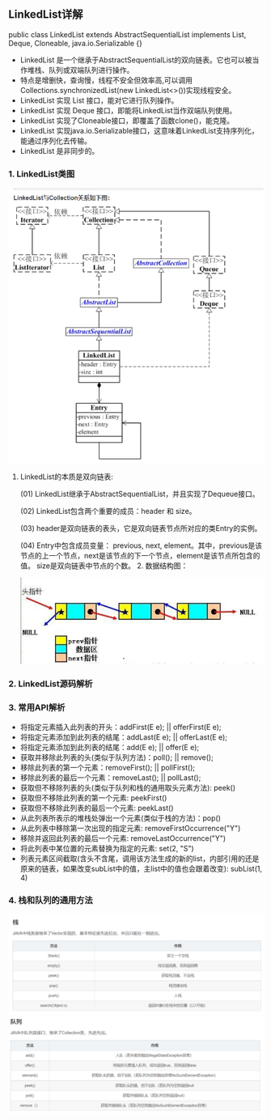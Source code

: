 ## LinkedList详解

public class LinkedList<E>
extends AbstractSequentialList<E>
implements List<E>, Deque<E>, Cloneable, java.io.Serializable {}

* LinkedList 是一个继承于AbstractSequentialList的双向链表。它也可以被当作堆栈、队列或双端队列进行操作。
* 特点是增删快，查询慢，线程不安全但效率高,可以调用Collections.synchronizedList(new LinkedList<>())实现线程安全。
* LinkedList 实现 List 接口，能对它进行队列操作。
* LinkedList 实现 Deque 接口，即能将LinkedList当作双端队列使用。
* LinkedList 实现了Cloneable接口，即覆盖了函数clone()，能克隆。
* LinkedList 实现java.io.Serializable接口，这意味着LinkedList支持序列化，能通过序列化去传输。
* LinkedList 是非同步的。

### 1. LinkedList类图<p>

![img.png](img.png)

1. LinkedList的本质是双向链表:<p>
   (01) LinkedList继承于AbstractSequentialList，并且实现了Dequeue接口。<p>
   (02) LinkedList包含两个重要的成员：header 和 size。<p>
   (03) header是双向链表的表头，它是双向链表节点所对应的类Entry的实例。<p>
   (04) Entry中包含成员变量： previous, next, element。其中，previous是该节点的上一个节点，next是该节点的下一个节点，element是该节点所包含的值。 size是双向链表中节点的个数。 2.
   数据结构图：<p>
   ![img_3.png](img_3.png)

### 2. LinkedList源码解析

### 3. 常用API解析

* 将指定元素插入此列表的开头：addFirst(E e); || offerFirst(E e);
* 将指定元素添加到此列表的结尾：addLast(E e); || offerLast(E e);
* 将指定元素添加到此列表的结尾：add(E e); || offer(E e);
* 获取并移除此列表的头(类似于队列方法)：poll(); || remove();
* 移除此列表的第一个元素：removeFirst(); || pollFirst();
* 移除此列表的最后一个元素：removeLast(); || pollLast();
* 获取但不移除列表的头(类似于队列和栈的通用取头元素方法): peek()
* 获取但不移除此列表的第一个元素: peekFirst()
* 获取但不移除此列表的最后一个元素: peekLast()
* 从此列表所表示的堆栈处弹出一个元素(类似于栈的方法)：pop()
* 从此列表中移除第一次出现的指定元素: removeFirstOccurrence("Y")
* 移除并返回此列表的最后一个元素: removeLastOccurrence("Y")
* 将此列表中某位置的元素替换为指定的元素: set(2, "S")
* 列表元素区间截取(含头不含尾，调用该方法生成的新的list，内部引用的还是原来的链表，如果改变subList中的值，主list中的值也会跟着改变): subList(1, 4)

### 4. 栈和队列的通用方法

![img_1.png](img_1.png)
![img_2.png](img_2.png)